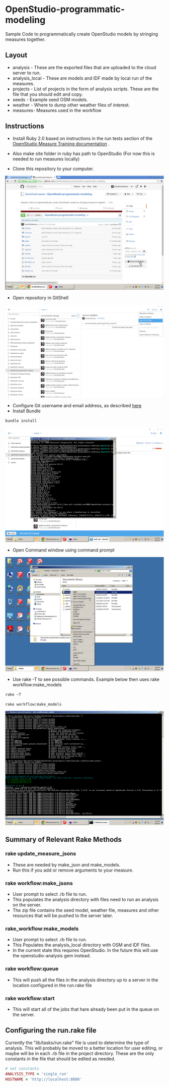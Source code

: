 # OpenStudio-programmatic-modeling
Sample Code to programmatically create OpenStudio models by stringing measures together.



## Layout
* analysis - These are the exported files that are uploaded to the cloud server to run.
* analysis_local - These are models and IDF made by local run of the measures.
* projects - List of projects in the form of analysis scripts. These are the file that you should edit and copy.
* seeds - Example seed OSM models.
* weather - Where to dump other weather files of interest.
* measures- Measures used in the workflow

## Instructions

* Install Ruby 2.0 based on instructions in the run tests section of the [OpenStudio Measure Training documentation](http://nrel.github.io/OpenStudio-user-documentation/measures/measure_writing_guide/#running-the-measure-tests) .
* Also make site folder in ruby has path to OpenStudio (For now this is needed to run measures locally)

* Clone this repository to your computer.

![Clone Repository](docs/img/clone_repo.png)


* Open repository in GitShell

![Configure](docs/img/open_in_git_shell.png)


* Configure Git username and email address, as described [here](https://help.github.com/articles/set-up-git/)
* Install Bundle

```ruby
bundle install
```

![Configure](docs/img/git_config_bundle_install.png)


* Open Command window using command prompt

![Configure](docs/img/open_command_window_here.png)


* Use rake -T to see possible commands. Example below then uses rake workflow:make_models

```ruby
rake -T
```

```
rake workflow:make_models
```


![Configure](docs/img/rake_t.png)

## Summary of Relevant Rake Methods

### rake update_measure_jsons
* These are needed by make_json and make_models.
* Run this if you add or remove arguments to your measure.

### rake workflow:make_jsons
* User prompt to select .rb file to run.
* This populates the analysis directory with files need to run an analysis on the server.
* The zip file contains the seed model, weather file, measures and other resources that will be pushed to the server later.

### rake_workflow:make_models
* User prompt to select .rb file to run.
* This Populates the analysis_local directory with OSM and IDF files.
* In the current state this requires OpenStudio. In the future this will use the openstudio-analysis gem instead.

### rake workflow:queue
* This will push all the files in the analysis directory up to a server in the location configured in the run.rake file

### rake workflow:start
* This will start all of the jobs that hare already been put in the queue on the server.

## Configuring the run.rake file
Currently the "lib/tasks/run.rake" file is used to determine the type of analysis. This will probably be moved to a better location for user editing, or maybe will be in each .rb file in the project directory. These are the only constants in the file that should be edited as needed.

```ruby
# set constants
ANALYSIS_TYPE = 'single_run'
HOSTNAME = 'http://localhost:8080'
```
